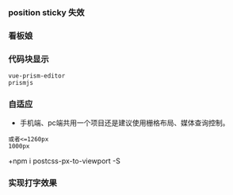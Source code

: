 ### position sticky 失效

### 看板娘

### 代码块显示
```
vue-prism-editor
prismjs
```
### 自适应
+ 手机端、pc端共用一个项目还是建议使用栅格布局、媒体查询控制。
```
或者<=1260px
1000px
```
+npm i postcss-px-to-viewport -S

### 实现打字效果